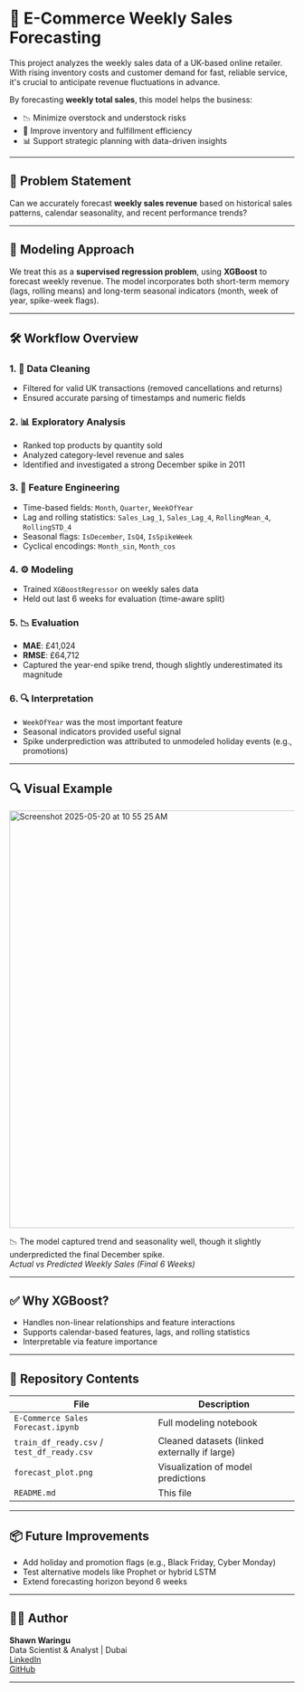 # 🛒 E-Commerce Weekly Sales Forecasting

This project analyzes the weekly sales data of a UK-based online retailer. With rising inventory costs and customer demand for fast, reliable service, it's crucial to anticipate revenue fluctuations in advance.

By forecasting **weekly total sales**, this model helps the business:

- 📉 Minimize overstock and understock risks  
- 🚚 Improve inventory and fulfillment efficiency  
- 📊 Support strategic planning with data-driven insights  

---

## 📌 Problem Statement

Can we accurately forecast **weekly sales revenue** based on historical sales patterns, calendar seasonality, and recent performance trends?

---

## 🧠 Modeling Approach

We treat this as a **supervised regression problem**, using **XGBoost** to forecast weekly revenue. The model incorporates both short-term memory (lags, rolling means) and long-term seasonal indicators (month, week of year, spike-week flags).

---

## 🛠️ Workflow Overview

### 1. 🧹 Data Cleaning
- Filtered for valid UK transactions (removed cancellations and returns)
- Ensured accurate parsing of timestamps and numeric fields

### 2. 📊 Exploratory Analysis
- Ranked top products by quantity sold
- Analyzed category-level revenue and sales
- Identified and investigated a strong December spike in 2011

### 3. 📆 Feature Engineering
- Time-based fields: `Month`, `Quarter`, `WeekOfYear`
- Lag and rolling statistics: `Sales_Lag_1`, `Sales_Lag_4`, `RollingMean_4`, `RollingSTD_4`
- Seasonal flags: `IsDecember`, `IsQ4`, `IsSpikeWeek`
- Cyclical encodings: `Month_sin`, `Month_cos`

### 4. ⚙️ Modeling
- Trained `XGBoostRegressor` on weekly sales data
- Held out last 6 weeks for evaluation (time-aware split)

### 5. 📉 Evaluation
- **MAE**: £41,024  
- **RMSE**: £64,712  
- Captured the year-end spike trend, though slightly underestimated its magnitude

### 6. 🔍 Interpretation
- `WeekOfYear` was the most important feature
- Seasonal indicators provided useful signal
- Spike underprediction was attributed to unmodeled holiday events (e.g., promotions)

---

## 🔍 Visual Example

<p align="center">
</p><img width="738" alt="Screenshot 2025-05-20 at 10 55 25 AM" src="https://github.com/user-attachments/assets/8873c2bc-9a4a-4e05-906e-86d24f67a301" />


📉 The model captured trend and seasonality well, though it slightly underpredicted the final December spike.  
*Actual vs Predicted Weekly Sales (Final 6 Weeks)*

---

## ✅ Why XGBoost?

- Handles non-linear relationships and feature interactions
- Supports calendar-based features, lags, and rolling statistics
- Interpretable via feature importance

---

## 📂 Repository Contents

| File | Description |
|------|-------------|
| `E-Commerce Sales Forecast.ipynb` | Full modeling notebook |
| `train_df_ready.csv` / `test_df_ready.csv` | Cleaned datasets (linked externally if large) |
| `forecast_plot.png` | Visualization of model predictions |
| `README.md` | This file |

---

## 📦 Future Improvements

- Add holiday and promotion flags (e.g., Black Friday, Cyber Monday)
- Test alternative models like Prophet or hybrid LSTM
- Extend forecasting horizon beyond 6 weeks

---

## 👨‍💻 Author

**Shawn Waringu**  
Data Scientist & Analyst | Dubai  
[LinkedIn](https://www.linkedin.com/in/shawn-chege-856048312)  
[GitHub](https://github.com/ShawnyQ)

---
